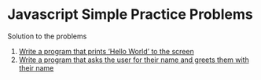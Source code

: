 # Javascript Simple Practice Problems

Solution to the problems
1. [Write a program that prints ‘Hello World’ to the screen](solutions/problem1.js)
2. [Write a program that asks the user for their name and greets them with their name](solutions/problem2.js)
